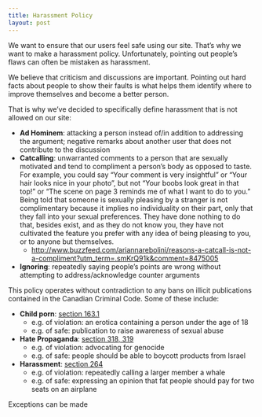 ```yaml
---
title: Harassment Policy
layout: post
---
```


We want to ensure that our users feel safe using our site. That’s why we want to make a harassment policy. Unfortunately, pointing out people’s flaws can often be mistaken as harassment.

We believe that criticism and discussions are important. Pointing out hard facts about people to show their faults is what helps them identify where to improve themselves and become a better person.

That is why we’ve decided to specifically define harassment that is not allowed on our site:

* **Ad Hominem**: attacking a person instead of/in addition to addressing the argument; negative remarks about another user that does not contribute to the discussion
* **Catcalling**: unwarranted comments to a person that are sexually motivated and tend to compliment a person’s body as opposed to taste. For example, you could say “Your comment is very insightful” or “Your hair looks nice in your photo”, but not “Your boobs look great in that top!” or “The scene on page 3 reminds me of what I want to do to you.” Being told that someone is sexually pleasing by a stranger is not complimentary because it implies no individuality on their part, only that they fall into your sexual preferences. They have done nothing to do that, besides exist, and as they do not know you, they have not cultivated the feature you prefer with any idea of being pleasing to you, or to anyone but themselves.
    * http://www.buzzfeed.com/ariannarebolini/reasons-a-catcall-is-not-a-compliment?utm_term=.smKrQ91k&comment=8475005
* **Ignoring**: repeatedly saying people’s points are wrong without attempting to address/acknowledge counter arguments

This policy operates without contradiction to any bans on illicit publications contained in the Canadian Criminal Code. Some of these include:

* **Child porn**: [section 163.1](http://laws-lois.justice.gc.ca/eng/acts/C-46/section-163.1.html)
	* e.g. of violation: an erotica containing a person under the age of 18
	* e.g. of safe: publication to raise awareness of sexual abuse
* **Hate Propaganda**: [section 318, 319](http://laws-lois.justice.gc.ca/eng/acts/C-46/section-319.html)
	* e.g. of violation: advocating for genocide
	* e.g. of safe: people should be able to boycott products from Israel
* **Harassment**: [section 264](http://laws-lois.justice.gc.ca/eng/acts/C-46/section-264.html)
	* e.g. of violation: repeatedly calling a larger member a whale
	* e.g. of safe: expressing an opinion that fat people should pay for two seats on an airplane

Exceptions can be made
